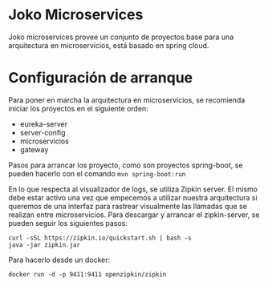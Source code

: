 # Joko Microservices
Joko microservices provee un conjunto de proyectos base para una arquitectura en microservicios, 
está basado en spring cloud.

# Configuración de arranque 
Para poner en marcha la arquitectura en microservicios, se recomienda iniciar los proyectos en el siguiente orden:
- eureka-server
- server-config
- microservicios 
- gateway

Pasos para arrancar los proyecto, como son proyectos spring-boot, se pueden hacerlo con el comando `mvn spring-boot:run`

En lo que respecta al visualizador de logs, se utiliza Zipkin server. El mismo debe estar activo una vez que empecemos a utilizar nuestra arquitectura si queremos de una interfaz para rastrear visualmente las llamadas que se realizan entre microservicios. 
Para descargar y arrancar el zipkin-server, se pueden seguir los siguientes pasos:
```
curl -sSL https://zipkin.io/quickstart.sh | bash -s
java -jar zipkin.jar
```
Para hacerlo desde un docker:
```
docker run -d -p 9411:9411 openzipkin/zipkin
```
